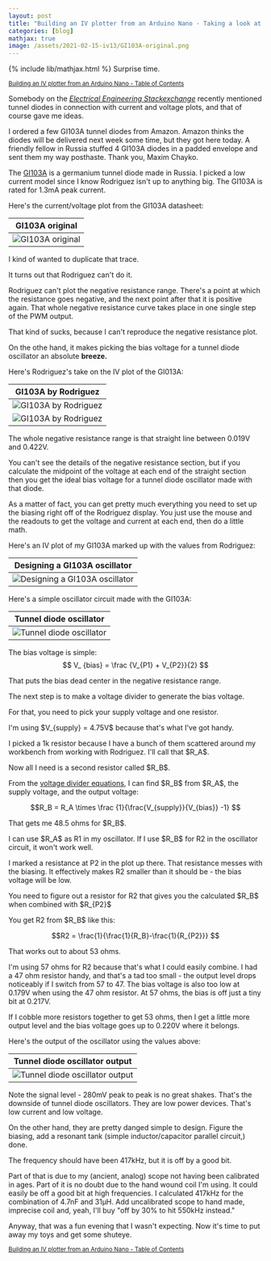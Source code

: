 ```yaml
---
layout: post
title: "Building an IV plotter from an Arduino Nano - Taking a look at a tunnel diode"
categories: [blog]
mathjax: true
image: /assets/2021-02-15-iv13/GI103A-original.png
---
```

{% include lib/mathjax.html %}
Surprise time.

<sub>[Building an IV plotter from an Arduino Nano - Table of Contents](iv-1-toc)</sub> 

Somebody on the [*Electrical Engineering Stackexchange*](https://electronics.stackexchange.com/) recently mentioned tunnel diodes in connection with current and voltage plots, and that of course gave me ideas.

I ordered a few GI103A tunnel diodes from Amazon.  Amazon thinks the diodes will be delivered next week some time, but they got here today.  A friendly fellow in Russia stuffed 4 GI103A diodes in a padded envelope and sent them my way posthaste.  Thank you, Maxim Chayko.

The [GI103A](https://w140.com/tekwiki/wiki/Russian_tunnel_diodes) is a germanium tunnel diode made in Russia.  I picked a low current model since I know Rodriguez isn't up to anything big.  The GI103A is rated for 1.3mA peak current.

Here's the current/voltage plot from the GI103A datasheet:

|GI103A original|
|---------------|
|![GI103A original](/assets/2021-02-15-iv13/GI103A-original.png)|

I kind of wanted to duplicate that trace.

It turns out that Rodriguez can't do it.

Rodriguez can't plot the negative resistance range.  There's a point at which the resistance goes negative, and the next point after that it is positive again.  That whole negative resistance curve takes place in one single step of the PWM output.

That kind of sucks, because I can't reproduce the negative resistance plot.

On the othe hand, it makes picking the bias voltage for a tunnel diode oscillator an absolute **breeze.**

Here's Rodriguez's take on the IV plot of the GI013A:

|GI103A by Rodriguez|
|---------------|
|![GI103A  by Rodriguez](/assets/2021-02-15-iv13/GI103A-1.png)|
|![GI103A  by Rodriguez](/assets/2021-02-15-iv13/GI103A-2.png)|

The whole negative resistance range is that straight line between 0.019V and 0.422V.

You can't see the details of the negative resistance section, but if you calculate the midpoint of the voltage at each end of the straight section then you get the ideal bias voltage for a tunnel diode oscillator made with that diode.

As a matter of fact, you can get pretty much everything you need to set up the biasing right off of the Rodriguez display.  You just use the mouse and the readouts to get the voltage and current at each end, then do a little math.

Here's an IV plot of my GI103A marked up with the values from Rodriguez:

|Designing a GI103A oscillator|
|-----------------------------|
|![Designing a GI103A oscillator](/assets/2021-02-15-iv13/oscillatordesign.png)|

Here's a simple oscillator circuit made with the GI103A:

|Tunnel diode oscillator|
|-----------------------|
|![Tunnel diode oscillator](/assets/2021-02-15-iv13/oscillatorschematic.png)|

The bias voltage is simple:
$$ V_ {bias} = \frac {V_{P1} + V_{P2}}{2} $$

That puts the bias dead center in the negative resistance range.

The next step is to make a voltage divider to generate the bias voltage.

For that, you need to pick your supply voltage and one resistor.

I'm using \$V_{supply} = 4.75V\$ because that's what I've got handy.

I picked a 1k resistor because I have a bunch of them scattered around my workbench from working with Rodriguez. I'll call that \$R_A\$.

Now all I need is a second resistor called \$R_B\$.

From the [voltage divider equations](https://en.wikipedia.org/wiki/Voltage_divider#Resistive_divider), I can find \$R_B\$ from \$R_A\$, the supply voltage, and the output voltage:

$$R_B = R_A \times \frac {1}{\frac{V_{supply}}{V_{bias}} -1} $$ 

That gets me 48.5 ohms for \$R_B\$.

I can use \$R_A\$ as R1 in my oscillator.  If I use \$R_B\$ for R2 in the oscillator circuit, it won't work well.

I marked a resistance at P2 in the plot up there.  That resistance messes with the biasing.  It effectively makes R2 smaller than it should be - the bias voltage will be low.

You need to figure out a resistor for R2 that gives you the calculated \$R_B\$ when combined with \$R_{P2}\$

You get R2 from \$R_B\$ like this:

$$R2 = \frac{1}{\frac{1}{R_B}-\frac{1}{R_{P2}}} $$

That works out to about 53 ohms.

I'm using 57 ohms for R2 because that's what I could easily combine.  I had a 47 ohm resistor handy, and that's a tad too small - the output level drops noticeably if I switch from 57 to 47. The bias voltage is also too low at 0.179V when using the 47 ohm resistor.   At 57 ohms, the bias is off just a tiny bit at 0.217V.

If I cobble more resistors together to get 53 ohms, then I get a little more output level and the bias voltage goes up to 0.220V where it belongs.

Here's the output of the oscillator using the values above:

|Tunnel diode oscillator output|
|-----------------------|
|![Tunnel diode oscillator output](/assets/2021-02-15-iv13/output.png)|

Note the signal level - 280mV peak to peak is no great shakes.  That's the downside of tunnel diode oscillators.  They are low power devices.  That's low current and low voltage.

On the other hand, they are pretty danged simple to design.  Figure the biasing, add a resonant tank (simple inductor/capacitor parallel circuit,)  done.

The frequency should have been 417kHz, but it is off by a good bit.

Part of that is due to my (ancient, analog) scope not having been calibrated in ages.  Part of it is no doubt due to the hand wound coil I'm using.  It could easily be off a good bit at high frequencies.  I calculated 417kHz for the combination of 4.7nF and 31µH.   Add uncalibrated scope to hand made, imprecise coil and, yeah, I'll buy "off by 30% to hit 550kHz instead."

Anyway, that was a fun evening that I wasn't expecting.  Now it's time to put away my toys and get some shuteye.

<sub>[Building an IV plotter from an Arduino Nano - Table of Contents](iv-1-toc)</sub> 


